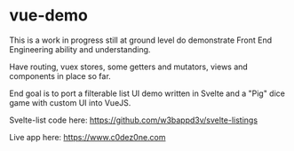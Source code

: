 # vue-demo

This is a work in progress still at ground level do demonstrate Front End Engineering ability and understanding.

Have routing, vuex stores, some getters and mutators, views and components in place so far.

End goal is to port a filterable list UI demo written in Svelte and a "Pig" dice game with custom UI into VueJS.

Svelte-list code here: https://github.com/w3bappd3v/svelte-listings

Live app here: https://www.c0dez0ne.com